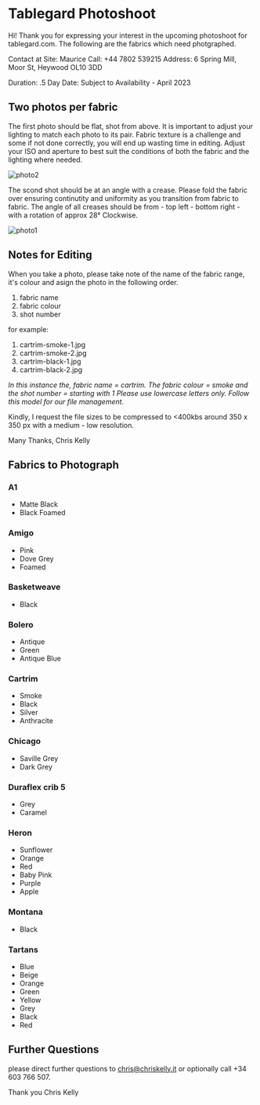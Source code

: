 # Tablegard Photoshoot

Hi! Thank you for expressing your interest in the upcoming photoshoot for tablegard.com. The following are the fabrics which need photgraphed. 

Contact at Site: Maurice
Call: +44 7802 539215
Address: 6 Spring Mill, Moor St, Heywood OL10 3DD

Duration: .5 Day
Date: Subject to Availability - April 2023

## Two photos per fabric

The first photo should be flat, shot from above. It is important to adjust your lighting to match each photo to its pair. Fabric texture is a challenge and some if not done correctly, you will end up wasting time in editing. Adjust your ISO and aperture to best suit the conditions of both the fabric and the lighting where needed. 

![photo2](https://tablegard.com/wp-content/uploads/2019/03/IMG_0438_cheniq.jpg)

The scond shot should be at an angle with a crease. Please fold the fabric over ensuring continutity and uniformity as you transition from fabric to fabric. The angle of all creases should be from - top left - bottom right - with a rotation of approx 28° Clockwise.

![photo1](https://tablegard.com/wp-content/uploads/2019/03/IMG_0447_cheniq.jpg)

## Notes for Editing

When you take a photo, please take note of the name of the fabric range, it's colour and asign the photo in the following order. 

1. fabric name
2. fabric colour
3. shot number

for example: 

1. cartrim-smoke-1.jpg
2. cartrim-smoke-2.jpg
3. cartrim-black-1.jpg
4. cartrim-black-2.jpg

*In this instance the, fabric name = cartrim. The fabric colour = smoke and the shot number = starting with 1 Please use lowercase letters only. Follow this model for our file management.*

Kindly, I request the file sizes to be compressed to <400kbs around 350 x 350 px with a medium - low resolution. 

Many Thanks, 
Chris Kelly

## Fabrics to Photograph
### A1
- Matte Black
- Black Foamed

### Amigo
- Pink
- Dove Grey
- Foamed

### Basketweave
- Black

### Bolero
- Antique 
- Green
- Antique Blue

### Cartrim
- Smoke
- Black
- Silver
- Anthracite 

### Chicago
- Saville Grey 
- Dark Grey 

### Duraflex crib 5 
- Grey 
- Caramel 

### Heron
- Sunflower 
- Orange 
- Red 
- Baby Pink 
- Purple 
- Apple  

### Montana
- Black

### Tartans
- Blue
- Beige
- Orange
- Green
- Yellow
- Grey 
- Black 
- Red

## Further Questions

please direct further questions to chris@chriskelly.it or optionally call +34 603 766 507. 

Thank you
Chris Kelly
